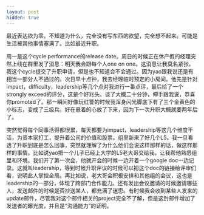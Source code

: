 ```yaml
---
layout: post
hidden: true
---
```


最近表达欲为零。不知道为什么，完全没有写东西的欲望，完全想不起来。可能是生活被其他事情塞满了。比如最近升职。

周一是这个cycle performance的release date。周日的时候正在休产假的经理突然上线在群里发了消息：明天我会跟每个人one on one。这消息让我莫名紧张。我这个cycle提交了升职申请，但是也不知道会不会通过。因为yao跟我说还是有相当一部分人不通过的。次日早十点钟，我去经理临时预定的小房间。他先是针对impact，difficulty，leadership等几个点对我进行一番点评，最后给了一个strongly exceed的评分，这是个好兆头。谈了大概二十分钟，伸手跟我说，恭喜你promoted了。那一瞬间好像玩红警的时候我浑身闪光脚底下有了三个金黄色的小标志，变成了三级兵。好在悬着的心放了下来，因为下一次升职大概就要两年后了。

突然觉得每个同事活得都很累，每天都要为impact，leadership等这几个维度干活，为资本家打工，提升着公司的价值和股票。组里新来了好几个L5。我一旦看透了升职到底是怎么回事，突然就理解了为什么他们会说这样那样的话，做这样那样的事情。比如说yao把一个儿子已经上大学的L5老大哥交给我，让我帮他熟悉组里和环境。我们开了第一次会，他就开会的时候一边开着一个google doc一边记录。这就叫leadership，等到时候升职评议的时候可以把这个doc的链接给评审们看，说明此人掌控全局。再比如说，老大哥会积极安排和其他组的会议，这也是leadership的一部分，体现了跨部门合作能力。还有发出会议邀请的时候邀请哪些人，发送邮件的时候是否抄送某人，都充满了迷思。有时候我会收到某些人发来的update邮件，尽管我对这个邮件相关的project完全不了解，但是这封邮件增加了发送者的曝光度，并且是“沟通能力”的证明。